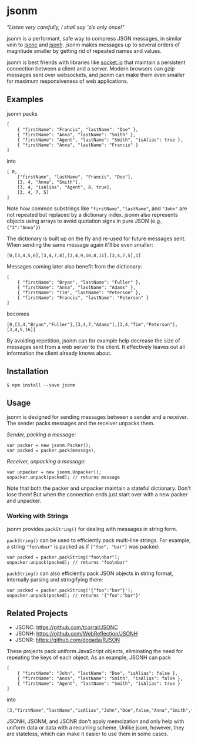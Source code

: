jsonm
=====

_"Listen very carefully, I shall say 'zis only once!"_

jsonm is a performant, safe way to compress JSON messages,
in similar vein to [jsonc](https://github.com/tcorral/JSONC) and
[jsonh](https://github.com/WebReflection/JSONH). jsonm makes messages up
to several orders of magnitude smaller by getting rid of repeated
names and values.

jsonm is best friends with libraries like [socket.io](http://socket.io/) that
maintain a persistent connection between a client and a server. Modern
browsers can gzip messages sent over websockets, and jsonm can make them
even smaller for maximum responsiveness of web applications.

## Examples

jsonm packs

```
[
    { "firstName": "Francis", "lastName": "Doe" },
    { "firstName": "Anna", "lastName": "Smith" },
    { "firstName": "Agent", "lastName": "Smith", "isAlias": true },
    { "firstName": "Anna", "lastName": "Francis" }
]
```

into 

```
[ 0,
    ["firstName", "lastName", "Francis", "Doe"],
    [3, 4, "Anna", "Smith"],
    [3, 4, "isAlias", "Agent", 8, true],
    [3, 4, 7, 5]
]
```

Note how common substrings like `"firstName"`, `"lastName"`, and `"John"` are not
repeated but replaced by a dictionary index. jsonm also represents objects
using arrays to avoid quotation signs in pure JSON (e.g., `{"3":"Anna"}`)

The dictionary is built up on the fly and re-used for future messages sent.
When sending the same message again it'll be even smaller:

```
[0,[3,4,5,6],[3,4,7,8],[3,4,9,10,8,11],[3,4,7,5],1]
```

Messages coming later also benefit from the dictionary:

```
[
    { "firstName": "Bryan", "lastName": "Fuller" },
    { "firstName": "Anna", "lastName": "Adams" },
    { "firstName": "Tim", "lastName": "Peterson" },
    { "firstName": "Francis", "lastName": "Peterson" }
]
```

becomes

```
[0,[3,4,"Bryan","Fuller"],[3,4,7,"Adams"],[3,4,"Tim","Peterson"],[3,4,5,16]]
```

By avoiding repetition, jsonm can for example help decrease the size of messages
sent from a web server to the client. It effectively leaves out all information
the client already knows about.

## Installation

```
$ npm install --save jsonm
```

## Usage

jsonm is designed for sending messages between a sender and a receiver.
The sender packs messages and the receiver unpacks them.

_Sender, packing a message:_

```
var packer = new jsonm.Packer();
var packed = packer.pack(message);
```

_Receiver, unpacking a message:_

```
var unpacker = new jsonm.Unpacker();
unpacker.unpack(packed); // returns message
```

Note that both the packer and unpacker maintain a stateful dictionary.
Don't lose them! But when the connection ends just start over with a new
packer and unpacker.

### Working with Strings

jsonm provides `packString()` for dealing with messages in string form.

`packString()` can be used to efficiently pack multi-line strings. For
example, a string `"foo\nbar"` is packed as if `["foo", "bar"]` was packed:

```
var packed = packer.packString("foo\nbar");
unpacker.unpack(packed); // returns "foo\nbar"
```

`packString()` can also efficiently pack JSON objects in string format,
internally parsing and stringifying them:

```
var packed = packer.packString('{"foo":"bar"}');
unpacker.unpack(packed); // returns '{"foo":"bar"}'
```

## Related Projects

- JSONC: https://github.com/tcorral/JSONC
- JSONH: https://github.com/WebReflection/JSONH
- JSONR: https://github.com/dogada/RJSON

These projects pack uniform JavaScript objects, eliminating the
need for repeating the keys of each object. As an example, JSONH can pack

```
[
    { "firstName": "John", "lastName": "Doe", "isAlias": false },
    { "firstName": "Anna", "lastName": "Smith", "isAlias": false },
    { "firstName": "Agent", "lastName": "Smith", "isAlias": true }
]
```

into

```
[3,"firstName","lastName","isAlias","John","Doe",false,"Anna","Smith",false,"Agent","Smith",true]
```

JSONH, JSONM, and JSONR don't apply memoization and only help with uniform data
or data with a recurring scheme. Unlike jsom, however, they are stateless, which
can make it easier to use them in some cases.
